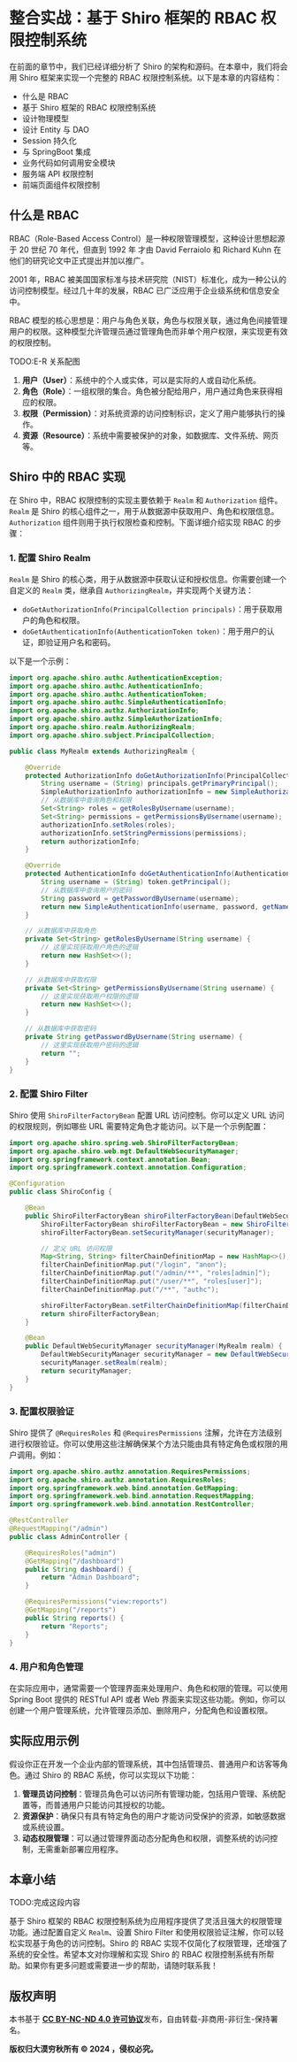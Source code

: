 # 整合实战：基于 Shiro 框架的 RBAC 权限控制系统

在前面的章节中，我们已经详细分析了 Shiro 的架构和源码。在本章中，我们将会用 Shiro 框架来实现一个完整的 RBAC 权限控制系统。以下是本章的内容结构：

- 什么是 RBAC
- 基于 Shiro 框架的 RBAC 权限控制系统
- 设计物理模型
- 设计 Entity 与 DAO
- Session 持久化
- 与 SpringBoot 集成
- 业务代码如何调用安全模块
- 服务端 API 权限控制
- 前端页面组件权限控制

## 什么是 RBAC

RBAC（Role-Based Access Control）是一种权限管理模型，这种设计思想起源于 20 世纪 70 年代，但直到 1992 年 才由 David Ferraiolo 和 Richard Kuhn 在他们的研究论文中正式提出并加以推广。

2001 年，RBAC 被美国国家标准与技术研究院（NIST）标准化，成为一种公认的访问控制模型。经过几十年的发展，RBAC 已广泛应用于企业级系统和信息安全中。

RBAC 模型的核心思想是：用户与角色关联，角色与权限关联，通过角色间接管理用户的权限。这种模型允许管理员通过管理角色而非单个用户权限，来实现更有效的权限控制。

TODO:E-R 关系配图

1. **用户（User）**：系统中的个人或实体，可以是实际的人或自动化系统。
2. **角色（Role）**：一组权限的集合。角色被分配给用户，用户通过角色来获得相应的权限。
3. **权限（Permission）**：对系统资源的访问控制标识，定义了用户能够执行的操作。
4. **资源（Resource）**：系统中需要被保护的对象，如数据库、文件系统、网页等。

## Shiro 中的 RBAC 实现

在 Shiro 中，RBAC 权限控制的实现主要依赖于 `Realm` 和 `Authorization` 组件。`Realm` 是 Shiro 的核心组件之一，用于从数据源中获取用户、角色和权限信息。`Authorization` 组件则用于执行权限检查和控制。下面详细介绍实现 RBAC 的步骤：

### 1. 配置 Shiro Realm

`Realm` 是 Shiro 的核心类，用于从数据源中获取认证和授权信息。你需要创建一个自定义的 `Realm` 类，继承自 `AuthorizingRealm`，并实现两个关键方法：

- `doGetAuthorizationInfo(PrincipalCollection principals)`：用于获取用户的角色和权限。
- `doGetAuthenticationInfo(AuthenticationToken token)`：用于用户的认证，即验证用户名和密码。

以下是一个示例：

```java
import org.apache.shiro.authc.AuthenticationException;
import org.apache.shiro.authc.AuthenticationInfo;
import org.apache.shiro.authc.AuthenticationToken;
import org.apache.shiro.authc.SimpleAuthenticationInfo;
import org.apache.shiro.authz.AuthorizationInfo;
import org.apache.shiro.authz.SimpleAuthorizationInfo;
import org.apache.shiro.realm.AuthorizingRealm;
import org.apache.shiro.subject.PrincipalCollection;

public class MyRealm extends AuthorizingRealm {

    @Override
    protected AuthorizationInfo doGetAuthorizationInfo(PrincipalCollection principals) {
        String username = (String) principals.getPrimaryPrincipal();
        SimpleAuthorizationInfo authorizationInfo = new SimpleAuthorizationInfo();
        // 从数据库中查询角色和权限
        Set<String> roles = getRolesByUsername(username);
        Set<String> permissions = getPermissionsByUsername(username);
        authorizationInfo.setRoles(roles);
        authorizationInfo.setStringPermissions(permissions);
        return authorizationInfo;
    }

    @Override
    protected AuthenticationInfo doGetAuthenticationInfo(AuthenticationToken token) throws AuthenticationException {
        String username = (String) token.getPrincipal();
        // 从数据库中查询用户的密码
        String password = getPasswordByUsername(username);
        return new SimpleAuthenticationInfo(username, password, getName());
    }

    // 从数据库中获取角色
    private Set<String> getRolesByUsername(String username) {
        // 这里实现获取用户角色的逻辑
        return new HashSet<>();
    }

    // 从数据库中获取权限
    private Set<String> getPermissionsByUsername(String username) {
        // 这里实现获取用户权限的逻辑
        return new HashSet<>();
    }

    // 从数据库中获取密码
    private String getPasswordByUsername(String username) {
        // 这里实现获取用户密码的逻辑
        return "";
    }
}
```

### 2. 配置 Shiro Filter

Shiro 使用 `ShiroFilterFactoryBean` 配置 URL 访问控制。你可以定义 URL 访问的权限规则，例如哪些 URL 需要特定角色才能访问。以下是一个示例配置：

```java
import org.apache.shiro.spring.web.ShiroFilterFactoryBean;
import org.apache.shiro.web.mgt.DefaultWebSecurityManager;
import org.springframework.context.annotation.Bean;
import org.springframework.context.annotation.Configuration;

@Configuration
public class ShiroConfig {

    @Bean
    public ShiroFilterFactoryBean shiroFilterFactoryBean(DefaultWebSecurityManager securityManager) {
        ShiroFilterFactoryBean shiroFilterFactoryBean = new ShiroFilterFactoryBean();
        shiroFilterFactoryBean.setSecurityManager(securityManager);

        // 定义 URL 访问权限
        Map<String, String> filterChainDefinitionMap = new HashMap<>();
        filterChainDefinitionMap.put("/login", "anon");
        filterChainDefinitionMap.put("/admin/**", "roles[admin]");
        filterChainDefinitionMap.put("/user/**", "roles[user]");
        filterChainDefinitionMap.put("/**", "authc");

        shiroFilterFactoryBean.setFilterChainDefinitionMap(filterChainDefinitionMap);
        return shiroFilterFactoryBean;
    }

    @Bean
    public DefaultWebSecurityManager securityManager(MyRealm realm) {
        DefaultWebSecurityManager securityManager = new DefaultWebSecurityManager();
        securityManager.setRealm(realm);
        return securityManager;
    }
}
```

### 3. 配置权限验证

Shiro 提供了 `@RequiresRoles` 和 `@RequiresPermissions` 注解，允许在方法级别进行权限验证。你可以使用这些注解确保某个方法只能由具有特定角色或权限的用户调用。例如：

```java
import org.apache.shiro.authz.annotation.RequiresPermissions;
import org.apache.shiro.authz.annotation.RequiresRoles;
import org.springframework.web.bind.annotation.GetMapping;
import org.springframework.web.bind.annotation.RequestMapping;
import org.springframework.web.bind.annotation.RestController;

@RestController
@RequestMapping("/admin")
public class AdminController {

    @RequiresRoles("admin")
    @GetMapping("/dashboard")
    public String dashboard() {
        return "Admin Dashboard";
    }

    @RequiresPermissions("view:reports")
    @GetMapping("/reports")
    public String reports() {
        return "Reports";
    }
}
```

### 4. 用户和角色管理

在实际应用中，通常需要一个管理界面来处理用户、角色和权限的管理。可以使用 Spring Boot 提供的 RESTful API 或者 Web 界面来实现这些功能。例如，你可以创建一个用户管理系统，允许管理员添加、删除用户，分配角色和设置权限。

## 实际应用示例

假设你正在开发一个企业内部的管理系统，其中包括管理员、普通用户和访客等角色。通过 Shiro 的 RBAC 系统，你可以实现以下功能：

1. **管理员访问控制**：管理员角色可以访问所有管理功能，包括用户管理、系统配置等，而普通用户只能访问其授权的功能。
2. **资源保护**：确保只有具有特定角色的用户才能访问受保护的资源，如敏感数据或系统设置。
3. **动态权限管理**：可以通过管理界面动态分配角色和权限，调整系统的访问控制，无需重新部署应用程序。

## 本章小结

TODO:完成这段内容

基于 Shiro 框架的 RBAC 权限控制系统为应用程序提供了灵活且强大的权限管理功能。通过配置自定义 `Realm`、设置 Shiro Filter 和使用权限验证注解，你可以轻松实现基于角色的访问控制。Shiro 的 RBAC 实现不仅简化了权限管理，还增强了系统的安全性。希望本文对你理解和实现 Shiro 的 RBAC 权限控制系统有所帮助。如果你有更多问题或需要进一步的帮助，请随时联系我！

## 版权声明

本书基于 [**CC BY-NC-ND 4.0 许可协议**](https://creativecommons.org/licenses/by-nc-nd/4.0/deed.en)发布，自由转载-非商用-非衍生-保持署名。

**版权归大漠穷秋所有 © 2024 ，侵权必究。**
